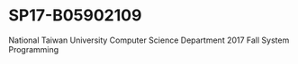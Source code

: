 # SP17-B05902109
National Taiwan University Computer Science Department
2017 Fall System Programming